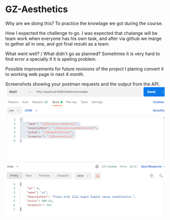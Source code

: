 # GZ-Aesthetics

Why are we doing this? 
To practice the knowlage we got during the course.

How I expected the challenge to go.
I was expected that chalange will be team work when everyone has his own task, and after via github we marge to gether all in one, and got final rezukt as a team.

What went well? / What didn't go as planned? 
Sometimes it is very hard to find error a specially if it is speling problem.

Possible improvements for future revisions of the project
I planing convert it to working web page in next 4 month.

Screenshots showing your postman requests and the output from the API.
![](images/post.PNG)
